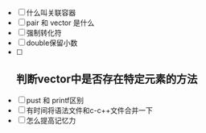 - [ ] 什么叫关联容器   
- [ ] pair 和 vector<pair> 是什么
- [ ] 强制转化符
- [ ] double保留小数
- [ ] ## 判断vector中是否存在特定元素的方法
- [ ] pust 和 printf区别
- [ ] 有时间将语法文件和c-c++文件合并一下
- [ ] 怎么提高记忆力
